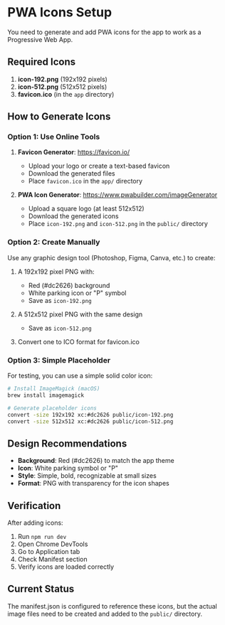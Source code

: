 # PWA Icons Setup

You need to generate and add PWA icons for the app to work as a Progressive Web App.

## Required Icons

1. **icon-192.png** (192x192 pixels)
2. **icon-512.png** (512x512 pixels)
3. **favicon.ico** (in the `app` directory)

## How to Generate Icons

### Option 1: Use Online Tools

1. **Favicon Generator**: https://favicon.io/
   - Upload your logo or create a text-based favicon
   - Download the generated files
   - Place `favicon.ico` in the `app/` directory

2. **PWA Icon Generator**: https://www.pwabuilder.com/imageGenerator
   - Upload a square logo (at least 512x512)
   - Download the generated icons
   - Place `icon-192.png` and `icon-512.png` in the `public/` directory

### Option 2: Create Manually

Use any graphic design tool (Photoshop, Figma, Canva, etc.) to create:

1. A 192x192 pixel PNG with:
   - Red (#dc2626) background
   - White parking icon or "P" symbol
   - Save as `icon-192.png`

2. A 512x512 pixel PNG with the same design
   - Save as `icon-512.png`

3. Convert one to ICO format for favicon.ico

### Option 3: Simple Placeholder

For testing, you can use a simple solid color icon:

```bash
# Install ImageMagick (macOS)
brew install imagemagick

# Generate placeholder icons
convert -size 192x192 xc:#dc2626 public/icon-192.png
convert -size 512x512 xc:#dc2626 public/icon-512.png
```

## Design Recommendations

- **Background**: Red (#dc2626) to match the app theme
- **Icon**: White parking symbol or "P"
- **Style**: Simple, bold, recognizable at small sizes
- **Format**: PNG with transparency for the icon shapes

## Verification

After adding icons:

1. Run `npm run dev`
2. Open Chrome DevTools
3. Go to Application tab
4. Check Manifest section
5. Verify icons are loaded correctly

## Current Status

The manifest.json is configured to reference these icons, but the actual image files need to be created and added to the `public/` directory.
